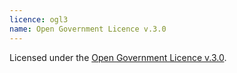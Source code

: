 ```yaml
---
licence: ogl3
name: Open Government Licence v.3.0
---
```


Licensed under the [Open Government Licence v.3.0](https://www.nationalarchives.gov.uk/doc/open-government-licence/version/3/).
